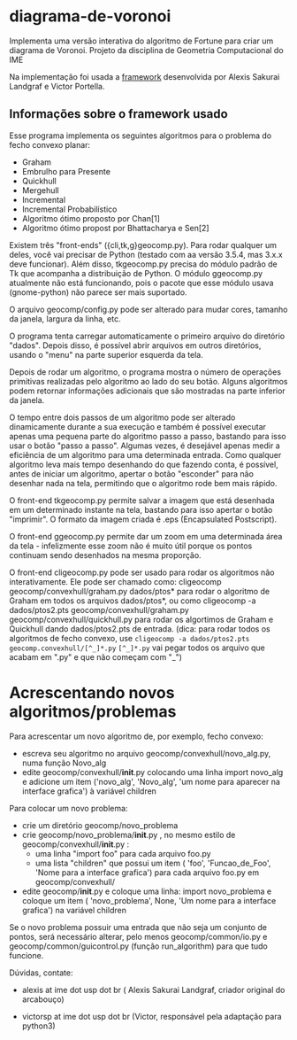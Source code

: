 # diagrama-de-voronoi
Implementa uma versão interativa do algoritmo de Fortune para criar um diagrama de Voronoi. Projeto da disciplina de Geometria Computacional do IME

Na implementação foi usada a [framework](https://gitlab.com/visportella/geocomp-py-framework) desenvolvida por Alexis Sakurai Landgraf e Victor Portella.

## Informações sobre o framework usado

Esse programa implementa os seguintes algoritmos para o problema do
fecho convexo planar:

- Graham
- Embrulho para Presente
- Quickhull
- Mergehull
- Incremental
- Incremental Probabilístico
- Algoritmo ótimo proposto por Chan[1]
- Algoritmo ótimo propost por Bhattacharya e Sen[2]

Existem três "front-ends" ({cli,tk,g}geocomp.py). Para rodar qualquer
um deles, você vai precisar de Python (testado com aa versão 3.5.4,
mas 3.x.x deve funcionar).  Além disso, tkgeocomp.py precisa do módulo
padrão de Tk que acompanha a distribuição de Python. O módulo
ggeocomp.py atualmente não está funcionando, pois o pacote que esse
módulo usava (gnome-python) não parece ser mais suportado.

O arquivo geocomp/config.py pode ser alterado para mudar cores, tamanho
da janela, largura da linha, etc.

O programa tenta carregar automaticamente o primeiro arquivo do
diretório "dados". Depois disso, é possível abrir arquivos em outros
diretórios, usando o "menu" na parte superior esquerda da tela.

Depois de rodar um algoritmo, o programa mostra o número de operações
primitivas realizadas pelo algoritmo ao lado do seu botão. Alguns
algoritmos podem retornar informações adicionais que são mostradas na
parte inferior da janela.

O tempo entre dois passos de um algoritmo pode ser alterado
dinamicamente durante a sua execução e também é possível executar apenas
uma pequena parte do algoritmo passo a passo, bastando para isso usar
o botão "passo a passo". Algumas vezes, é desejável apenas medir a
eficiência de um algoritmo para uma determinada entrada. Como qualquer
algoritmo leva mais tempo desenhando do que fazendo conta, é possível,
antes de iniciar um algoritmo, apertar o botão "esconder" para não
desenhar nada na tela, permitindo que o algoritmo rode bem mais rápido.

O front-end tkgeocomp.py permite salvar a imagem que está desenhada
em um determinado instante na tela, bastando para isso apertar o botão
"imprimir". O formato da imagem criada é .eps (Encapsulated Postscript).

O front-end ggeocomp.py permite dar um zoom em uma determinada área da
tela - infelizmente esse zoom não é muito útil porque os pontos
continuam sendo desenhados na mesma proporção.

O front-end cligeocomp.py pode ser usado para rodar os algoritmos não
interativamente. Ele pode ser chamado como:
	cligeocomp geocomp/convexhull/graham.py dados/ptos*
para rodar o algoritmo de Graham em todos os arquivos dados/ptos*, ou
como
	cligeocomp -a dados/ptos2.pts geocomp/convexhull/graham.py \
			geocomp/convexhull/quickhull.py
para rodar os algortimos de Graham e Quickhull dando dados/ptos2.pts de
entrada. (dica: para rodar todos os algoritmos de fecho convexo, use
	`cligeocomp -a dados/ptos2.pts geocomp.convexhull/[^_]*.py`
  `[^_]*.py` vai pegar todos os arquivo que acabam em ".py" e que não
começam com "_")


Acrescentando novos algoritmos/problemas
========================================
Para acrescentar um novo algoritmo de, por exemplo, fecho convexo:
- escreva seu algoritmo no arquivo geocomp/convexhull/novo_alg.py, numa
  função Novo_alg
- edite geocomp/convexhull/__init__.py colocando uma linha
	import novo_alg
  e adicione um item
  ('novo_alg', 'Novo_alg', 'um nome para aparecer na interface grafica')
  à variável children

Para colocar um novo problema:
- crie um diretório geocomp/novo_problema
- crie geocomp/novo_problema/__init__.py , no mesmo estilo de
  geocomp/convexhull/__init__.py :
  - uma linha "import foo" para cada arquivo foo.py
  - uma lista "children" que possui um item
  ( 'foo', 'Funcao_de_Foo', 'Nome para a interface grafica')
    para cada arquivo foo.py em geocomp/convexhull/
- edite geocomp/__init__.py e coloque uma linha:
	import novo_problema
  e coloque um item
  ( 'novo_problema', None, 'Um nome para a interface grafica')
  na variável children

Se o novo problema possuir uma entrada que não seja um conjunto de
pontos, será necessário alterar, pelo menos geocomp/common/io.py e
geocomp/common/guicontrol.py (função run_algorithm) para que tudo
funcione.


Dúvidas, contate:

 - alexis at ime dot usp dot br ( Alexis Sakurai Landgraf, criador
  original do arcabouço)

 - victorsp at ime dot usp dot br (Victor, responsável pela adaptação
   para python3)
